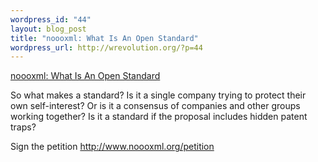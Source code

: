 ```yaml
--- 
wordpress_id: "44"
layout: blog_post
title: "noooxml: What Is An Open Standard"
wordpress_url: http://wrevolution.org/?p=44
---
```

<a href="http://www.noooxml.org/what-is-an-open-standard">noooxml: What Is An Open Standard</a>

So what makes a standard?  Is it a single company trying to protect their own self-interest?  Or is it a consensus of companies and other groups working together?  Is it a standard if the proposal includes hidden patent traps?

Sign the petition <a href="http://www.noooxml.org/petition">http://www.noooxml.org/petition</a> 
